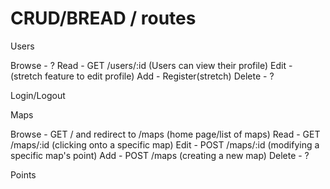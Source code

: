 # CRUD/BREAD / routes

Users

Browse - ? 
Read - GET /users/:id (Users can view their profile)
Edit - (stretch feature to edit profile) 
Add - Register(stretch)
Delete - ? 

Login/Logout


Maps

Browse - GET / and redirect to /maps (home page/list of maps)
Read - GET /maps/:id (clicking onto a specific map)
Edit - POST /maps/:id (modifying a specific map's point)
Add - POST /maps (creating a new map)
Delete - ? 

Points


 